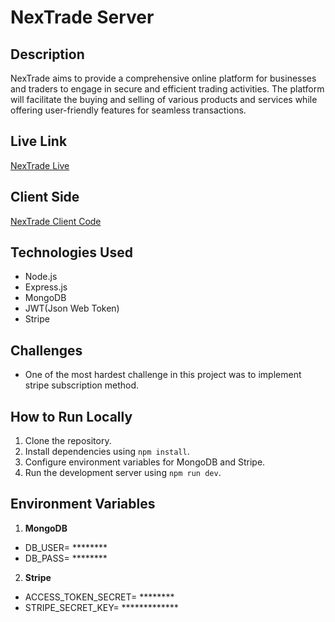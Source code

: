# NexTrade Server

## Description
NexTrade aims to provide a comprehensive online platform for businesses and traders to engage in secure and efficient trading activities. The platform will facilitate the buying and selling of various products and services while offering user-friendly features for seamless transactions.
## Live Link

   [NexTrade Live](https://nextrade-front-end.vercel.app/)

## Client Side

  [NexTrade Client Code](https://github.com/diptomahin/nextrade)

## Technologies Used
- Node.js
- Express.js
- MongoDB
- JWT(Json Web Token)
- Stripe

## Challenges
- One of the most hardest challenge in this project was to implement stripe subscription method.

## How to Run Locally
1. Clone the repository.
2. Install dependencies using `npm install`.
3. Configure environment variables for MongoDB and Stripe.
4. Run the development server using `npm run dev`.

## Environment Variables
1. **MongoDB**
- DB_USER= ********
- DB_PASS= ********
2. **Stripe**
- ACCESS_TOKEN_SECRET= ********
- STRIPE_SECRET_KEY= *************
